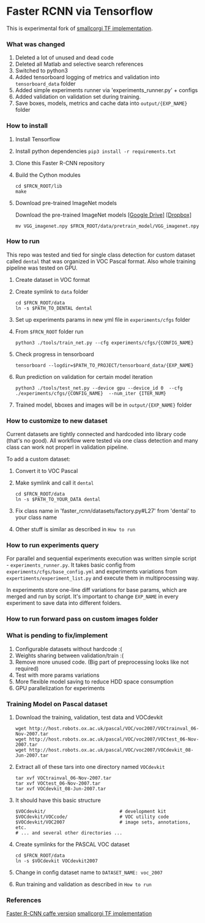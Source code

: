 # Faster RCNN via Tensorflow

This is experimental fork of [smallcorgi TF implementation](https://github.com/smallcorgi/Faster-RCNN_TF).

### What was changed

1. Deleted a lot of unused and dead code
2. Deleted all Matlab and selective search references
3. Switched to python3
4. Added tensorboard logging of metrics and validation into `tensorboard_data` folder
5. Added simple experiments runner via 'experiments_runner.py' + configs
6. Added validation on validation set during training.
7. Save boxes, models, metrics and cache data into `output/{EXP_NAME}` folder

### How to install

1. Install Tensorflow
2. Install python dependencies `pip3 install -r requirements.txt`
3. Clone this Faster R-CNN repository
4. Build the Cython modules
    ```Shell
    cd $FRCN_ROOT/lib
    make
    ```
5. Download pre-trained ImageNet models

   Download the pre-trained ImageNet models [[Google Drive]](https://drive.google.com/open?id=0ByuDEGFYmWsbNVF5eExySUtMZmM) [[Dropbox]](https://www.dropbox.com/s/po2kzdhdgl4ix55/VGG_imagenet.npy?dl=0)
   
    ```Shell
    mv VGG_imagenet.npy $FRCN_ROOT/data/pretrain_model/VGG_imagenet.npy
    ```

### How to run

This repo was tested and tied for single class detection for custom dataset called `dental` that was organized in VOC Pascal format. Also whole training pipeline was tested on GPU.

1. Create dataset in VOC format
2. Create symlink to `data` folder

   ```Shell
   cd $FRCN_ROOT/data
   ln -s $PATH_TO_DENTAL dental
   ```
3. Set up experiments params in new yml file in `experiments/cfgs` folder 
4. From `$FRCN_ROOT` folder run

   ```Shell
   python3 ./tools/train_net.py --cfg experiments/cfgs/{CONFIG_NAME}
   ```
5. Check progress in tensorboard

   ```
   tensorboard --logdir=$PATH_TO_PROJECT/tensorboard_data/{EXP_NAME}
   ```
6. Run prediction on validation for certain model iteration
   ```Shell
   python3 ./tools/test_net.py --device gpu --device_id 0  --cfg ./experiments/cfgs/{CONFIG_NAME}  --num_iter {ITER_NUM}
   ```
7. Trained model, bboxes and images will be in `output/{EXP_NAME}` folder


### How to customize to new dataset

Current datasets are tightly connected and hardcoded into library code (that's no good).
All workflow were tested via one class detection and many class can work not properl in validation pipeline.

To add a custom dataset:

1. Convert it to VOC Pascal
2. Make symlink and call it `dental`

   ```Shell
   cd $FRCN_ROOT/data
   ln -s $PATH_TO_YOUR_DATA dental
   ```
3. Fix class name in 'faster_rcnn/datasets/factory.py#L27' from 'dental' to your class name
4. Other stuff is similar as described in `How to run`

### How to run experiments query

For parallel and sequential experiments execution was written simple script - `experiments_runner.py`.
It takes basic config from `experiments/cfgs/base_config.yml` and experiments variations from `expertiments/experiment_list.py` and execute them in multiprocessing way.

In experiments store one-line diff variations for base params, which are merged and run by script.
It's important to change `EXP_NAME` in every experiment to save data into different folders.


### How to run forward pass on custom images folder

### What is pending to fix/implement

1. Configurable datasets without hardcode :(
2. Weights sharing between validation/train :(
3. Remove more unused code. (Big part of preprocessing looks like not required)
4. Test with more params variations
5. More flexible model saving to reduce HDD space consumption
6. GPU parallelization for experiments


### Training Model on Pascal dataset

1. Download the training, validation, test data and VOCdevkit

	```Shell
	wget http://host.robots.ox.ac.uk/pascal/VOC/voc2007/VOCtrainval_06-Nov-2007.tar
	wget http://host.robots.ox.ac.uk/pascal/VOC/voc2007/VOCtest_06-Nov-2007.tar
	wget http://host.robots.ox.ac.uk/pascal/VOC/voc2007/VOCdevkit_08-Jun-2007.tar
	```

2. Extract all of these tars into one directory named `VOCdevkit`

	```Shell
	tar xvf VOCtrainval_06-Nov-2007.tar
	tar xvf VOCtest_06-Nov-2007.tar
	tar xvf VOCdevkit_08-Jun-2007.tar
	```

3. It should have this basic structure

	```Shell
  	$VOCdevkit/                           # development kit
  	$VOCdevkit/VOCcode/                   # VOC utility code
  	$VOCdevkit/VOC2007                    # image sets, annotations, etc.
  	# ... and several other directories ...
  	```

4. Create symlinks for the PASCAL VOC dataset

	```Shell
    cd $FRCN_ROOT/data
    ln -s $VOCdevkit VOCdevkit2007
    ```
5. Change in config dataset name to `DATASET_NAME: voc_2007`
6. Run training and validation as described in `How to run`

### References
[Faster R-CNN caffe version](https://github.com/rbgirshick/py-faster-rcnn)
[smallcorgi TF implementation](https://github.com/smallcorgi/Faster-RCNN_TF)

